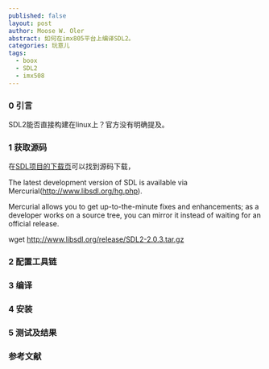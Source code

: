 ```yaml
---
published: false
layout: post
author: Moose W. Oler
abstract: 如何在imx805平台上编译SDL2。
categories: 玩意儿
tags:
  - boox
  - SDL2
  - imx508
---
```


### 0 引言

SDL2能否直接构建在linux上？官方没有明确提及。

### 1 获取源码

在[SDL项目的下载页](http://www.libsdl.org/download-2.0.php)可以找到源码下载，

The latest development version of SDL is available via Mercurial(http://www.libsdl.org/hg.php).

Mercurial allows you to get up-to-the-minute fixes and enhancements; as a developer works on a source tree, you can mirror it instead of waiting for an official release.

  wget http://www.libsdl.org/release/SDL2-2.0.3.tar.gz


### 2 配置工具链

### 3 编译

### 4 安装

### 5 测试及结果

### 参考文献
